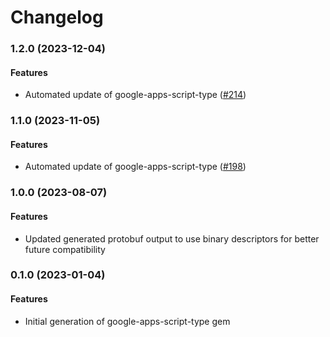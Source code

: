 # Changelog

### 1.2.0 (2023-12-04)

#### Features

* Automated update of google-apps-script-type ([#214](https://github.com/googleapis/common-protos-ruby/issues/214)) 

### 1.1.0 (2023-11-05)

#### Features

* Automated update of google-apps-script-type ([#198](https://github.com/googleapis/common-protos-ruby/issues/198)) 

### 1.0.0 (2023-08-07)

#### Features

* Updated generated protobuf output to use binary descriptors for better future compatibility

### 0.1.0 (2023-01-04)

#### Features

* Initial generation of google-apps-script-type gem
